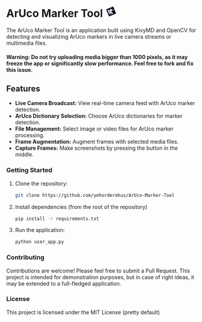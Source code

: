 # ArUco Marker Tool <img src="logo.png" alt="ArUco Marker Tool Logo" width="30"/>

The ArUco Marker Tool is an application built using KivyMD and OpenCV for detecting and visualizing ArUco markers in live camera streams or multimedia files.

#### Warning: Do not try uploading media bigger than 1000 pixels, as it may freeze the app or significantly slow performance. Feel free to fork and fix this issue.

## Features

- **Live Camera Broadcast:** View real-time camera feed with ArUco marker detection.
- **ArUco Dictionary Selection:** Choose ArUco dictionaries for marker detection.
- **File Management:** Select image or video files for ArUco marker processing.
- **Frame Augmentation:** Augment frames with selected media files.
- **Capture Frames:** Make screenshots by pressing the button in the middle.
  
### Getting Started

1. Clone the repository:

   ```bash
   git clone https://github.com/yehorderehus/ArUco-Marker-Tool
   ```

2. Install dependencies (from the root of the repository)

   ```bash
   pip install -r requirements.txt
   ```

3. Run the application:

   ```bash
   python user_app.py
   ```

### Contributing
Contributions are welcome! Please feel free to submit a Pull Request. This project is intended for demonstration purposes, but in case of right ideas, it may be extended to a full-fledged application.

### License
This project is licensed under the MIT License (pretty default)

